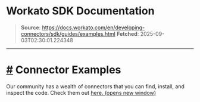 # Workato SDK Documentation

> **Source**: https://docs.workato.com/en/developing-connectors/sdk/guides/examples.html
> **Fetched**: 2025-09-03T02:30:01.224348

---

# [#](<#connector-examples>) Connector Examples

Our community has a wealth of connectors that you can find, install, and inspect the code. Check them out [here. (opens new window)](<https://app.workato.com/browse/connectors>)

